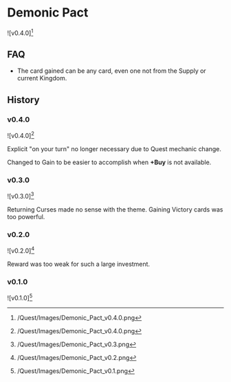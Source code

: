 # Demonic Pact

![v0.4.0][^v0.4.0]

## FAQ

- The card gained can be any card, even one not from the Supply or current
Kingdom.

## History

### v0.4.0

![v0.4.0][^v0.4.0]

Explicit "on your turn" no longer necessary due to Quest mechanic change.

Changed to Gain to be easier to accomplish when **+Buy** is not available.

### v0.3.0

![v0.3.0][^v0.3.0]

Returning Curses made no sense with the theme.
Gaining Victory cards was too powerful.

### v0.2.0

![v0.2.0][^v0.2.0]

Reward was too weak for such a large investment.

### v0.1.0

![v0.1.0][^v0.1.0]

[^v0.1.0]: /Quest/Images/Demonic_Pact_v0.1.png
[^v0.2.0]: /Quest/Images/Demonic_Pact_v0.2.png
[^v0.3.0]: /Quest/Images/Demonic_Pact_v0.3.png
[^v0.4.0]: /Quest/Images/Demonic_Pact_v0.4.0.png
